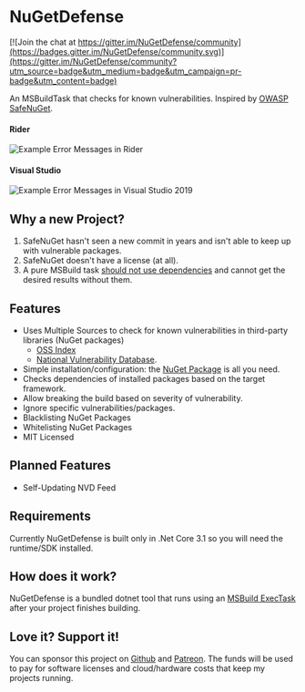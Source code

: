 # NuGetDefense

[![Join the chat at https://gitter.im/NuGetDefense/community](https://badges.gitter.im/NuGetDefense/community.svg)](https://gitter.im/NuGetDefense/community?utm_source=badge&utm_medium=badge&utm_campaign=pr-badge&utm_content=badge)

An MSBuildTask that checks for known vulnerabilities. Inspired by [OWASP SafeNuGet](https://github.com/OWASP/SafeNuGet).
#### Rider
![Example Error Messages in Rider](https://rawcdn.githack.com/digitalcoyote/NuGetDefense/c5e153a627cde0d194daf8500ffb8cab7020e903/ErrorMessages.png)
#### Visual Studio
![Example Error Messages in Visual Studio 2019](https://rawcdn.githack.com/digitalcoyote/NuGetDefense/16150e955e89e21d24c54bb4a03888e9a7b896e5/VSErrorMessages.png)

## Why a new Project?
  1. SafeNuGet hasn't seen a new commit in years  and isn't able to keep up with vulnerable packages.
  2. SafeNuGet doesn't have a license (at all).
  3. A pure MSBuild task [should not use dependencies](https://natemcmaster.com/blog/2017/11/11/msbuild-task-with-dependencies/) and cannot get the desired results without them.
  
## Features  
* Uses Multiple Sources to check for known vulnerabilities in third-party libraries (NuGet packages)
  * [OSS Index](https://ossindex.sonatype.org/)
  * [National Vulnerability Database](https://nvd.nist.gov/).
* Simple installation/configuration: the [NuGet Package](https://www.nuget.org/packages/NuGetDefense/) is all you need.
* Checks dependencies of installed packages based on the target framework.
* Allow breaking the build based on severity of vulnerability.
* Ignore specific vulnerabilities/packages.
* Blacklisting NuGet Packages
* Whitelisting NuGet Packages
* MIT Licensed


## Planned Features
* Self-Updating NVD Feed

## Requirements
  Currently NuGetDefense is built only in .Net Core 3.1 so you will need the runtime/SDK installed.

## How does it work?
  NuGetDefense is a bundled dotnet tool that runs using an [MSBuild ExecTask](https://docs.microsoft.com/en-us/visualstudio/msbuild/exec-task?view=vs-2019) after your project finishes building.

    
## Love it? Support it!
You can sponsor this project on [Github](https://github.com/sponsors/digitalcoyote) and [Patreon](https://www.patreon.com/codingcoyote). The funds will be used to pay for software licenses and cloud/hardware costs that keep my projects running.
